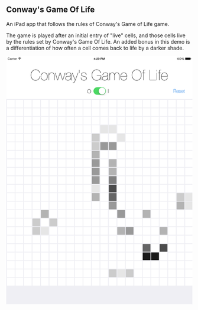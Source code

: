 Conway's Game Of Life
----------------------

An iPad app that follows the rules of Conway's Game of Life game.

The game is played after an initial entry of "live" cells, and those cells live by the rules set by Conway's Game Of Life. An added bonus in this demo is a differentiation of how often a cell comes back to life by a darker shade.

![](ScreenShot.png)
